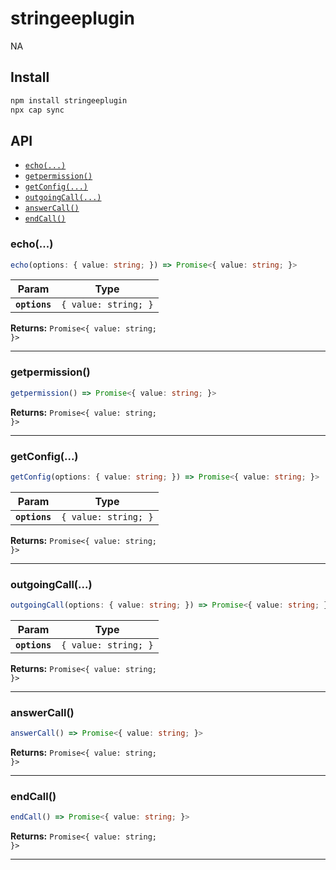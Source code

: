 # stringeeplugin

NA

## Install

```bash
npm install stringeeplugin
npx cap sync
```

## API

<docgen-index>

* [`echo(...)`](#echo)
* [`getpermission()`](#getpermission)
* [`getConfig(...)`](#getconfig)
* [`outgoingCall(...)`](#outgoingcall)
* [`answerCall()`](#answercall)
* [`endCall()`](#endcall)

</docgen-index>

<docgen-api>
<!--Update the source file JSDoc comments and rerun docgen to update the docs below-->

### echo(...)

```typescript
echo(options: { value: string; }) => Promise<{ value: string; }>
```

| Param         | Type                            |
| ------------- | ------------------------------- |
| **`options`** | <code>{ value: string; }</code> |

**Returns:** <code>Promise&lt;{ value: string; }&gt;</code>

--------------------


### getpermission()

```typescript
getpermission() => Promise<{ value: string; }>
```

**Returns:** <code>Promise&lt;{ value: string; }&gt;</code>

--------------------


### getConfig(...)

```typescript
getConfig(options: { value: string; }) => Promise<{ value: string; }>
```

| Param         | Type                            |
| ------------- | ------------------------------- |
| **`options`** | <code>{ value: string; }</code> |

**Returns:** <code>Promise&lt;{ value: string; }&gt;</code>

--------------------


### outgoingCall(...)

```typescript
outgoingCall(options: { value: string; }) => Promise<{ value: string; }>
```

| Param         | Type                            |
| ------------- | ------------------------------- |
| **`options`** | <code>{ value: string; }</code> |

**Returns:** <code>Promise&lt;{ value: string; }&gt;</code>

--------------------


### answerCall()

```typescript
answerCall() => Promise<{ value: string; }>
```

**Returns:** <code>Promise&lt;{ value: string; }&gt;</code>

--------------------


### endCall()

```typescript
endCall() => Promise<{ value: string; }>
```

**Returns:** <code>Promise&lt;{ value: string; }&gt;</code>

--------------------

</docgen-api>
